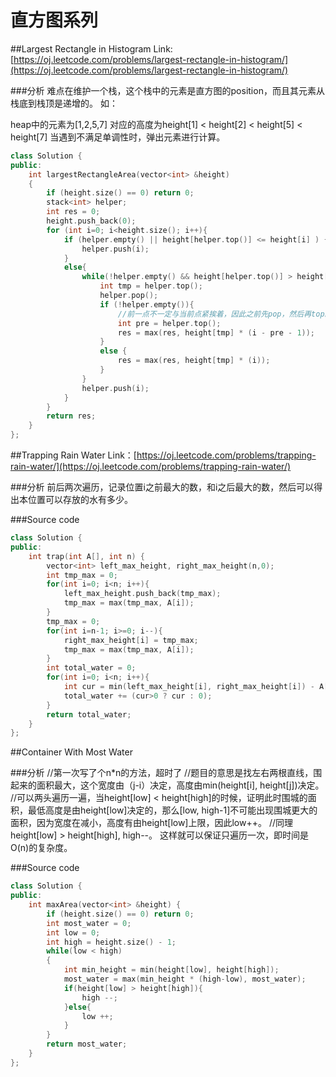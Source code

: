 # 直方图系列

##Largest Rectangle in Histogram
Link: [https://oj.leetcode.com/problems/largest-rectangle-in-histogram/](https://oj.leetcode.com/problems/largest-rectangle-in-histogram/)

###分析
难点在维护一个栈，这个栈中的元素是直方图的position，而且其元素从栈底到栈顶是递增的。
如：

heap中的元素为[1,2,5,7]
对应的高度为height[1] < height[2] < height[5] < height[7]
当遇到不满足单调性时，弹出元素进行计算。


```cpp
class Solution {
public:
    int largestRectangleArea(vector<int> &height)
    {
        if (height.size() == 0) return 0;
        stack<int> helper;
        int res = 0;
        height.push_back(0);
        for (int i=0; i<height.size(); i++){
            if (helper.empty() || height[helper.top()] <= height[i] ) {
                helper.push(i);
            }
            else{
                while(!helper.empty() && height[helper.top()] > height[i]){
                    int tmp = helper.top();
                    helper.pop();
                    if (!helper.empty()){
                        //前一点不一定与当前点紧挨着，因此之前先pop，然后再top。
                        int pre = helper.top();
                        res = max(res, height[tmp] * (i - pre - 1));
                    }
                    else {
                        res = max(res, height[tmp] * (i));
                    }
                }
                helper.push(i);
            }
        }
        return res;
    }
};
```


##Trapping Rain Water
Link：[https://oj.leetcode.com/problems/trapping-rain-water/](https://oj.leetcode.com/problems/trapping-rain-water/)

###分析
前后两次遍历，记录位置i之前最大的数，和i之后最大的数，然后可以得出本位置可以存放的水有多少。

###Source code

```cpp
class Solution {
public:
    int trap(int A[], int n) {
        vector<int> left_max_height, right_max_height(n,0);
        int tmp_max = 0;
        for(int i=0; i<n; i++){
            left_max_height.push_back(tmp_max);
            tmp_max = max(tmp_max, A[i]);
        }
        tmp_max = 0;
        for(int i=n-1; i>=0; i--){
            right_max_height[i] = tmp_max;
            tmp_max = max(tmp_max, A[i]);
        }
        int total_water = 0;
        for(int i=0; i<n; i++){
            int cur = min(left_max_height[i], right_max_height[i]) - A[i];
            total_water += (cur>0 ? cur : 0);
        }
        return total_water;
    }
};
```

##Container With Most Water

###分析
//第一次写了个n*n的方法，超时了
//题目的意思是找左右两根直线，围起来的面积最大，这个宽度由（j-i）决定，高度由min(height[i], height[j])决定。
//可以两头遍历一遍，当height[low] < height[high]的时候，证明此时围城的面积，最低高度是由height[low]决定的，那么[low, high-1]不可能出现围城更大的面积，因为宽度在减小，高度有由height[low]上限，因此low++。
//同理height[low] > height[high], high--。 这样就可以保证只遍历一次，即时间是O(n)的复杂度。

###Source code

```cpp
class Solution {
public:
    int maxArea(vector<int> &height) {
        if (height.size() == 0) return 0;
        int most_water = 0;
        int low = 0;
        int high = height.size() - 1;
        while(low < high)
        {
            int min_height = min(height[low], height[high]);
            most_water = max(min_height * (high-low), most_water);
            if(height[low] > height[high]){
                high --;
            }else{
                low ++;
            }
        }
        return most_water;
    }
};
```

